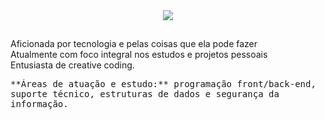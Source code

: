 

<div align='center'>
  
  <a href="https://www.linkedin.com/in/eloisa-antunes" target="_blank">
    <img src="https://img.shields.io/badge/-LinkedIn-%230077B5?style=plastic&logo=appveyor=linkedin&logoColor=white" target="_blank"></a> 
  
  </div>
  
##
Aficionada por tecnologia e pelas coisas que ela pode fazer<br>
Atualmente com foco integral nos estudos e projetos pessoais <br>
Entusiasta de creative coding.

<div>
<kbd>**Áreas de atuação e estudo:** programação front/back-end, suporte técnico, estruturas de dados e segurança da informação.</kbd>
</div>
  
##
  </div>
 
  
